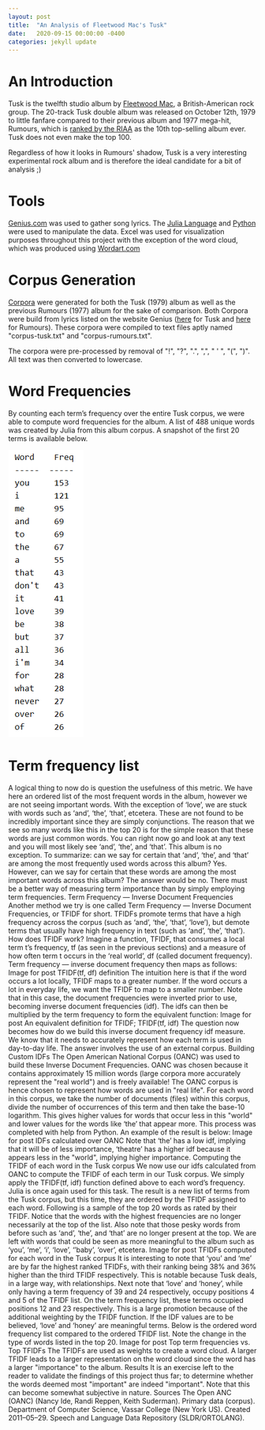 ```yaml
---
layout: post
title:  "An Analysis of Fleetwood Mac's Tusk"
date:   2020-09-15 00:00:00 -0400
categories: jekyll update
---
```

# An Introduction

Tusk is the twelfth studio album by [Fleetwood Mac](https://en.wikipedia.org/wiki/Fleetwood_Mac), a British-American rock group. The 20-track Tusk double album was released on October 12th, 1979 to little fanfare compared to their previous album and 1977 mega-hit, Rumours, which is [ranked by the RIAA](https://www.riaa.com/gold-platinum/?tab_active=top_tallies&ttt=T1A#search_section) as the 10th top-selling album ever. Tusk does not even make the top 100.

Regardless of how it looks in Rumours' shadow, Tusk is a very interesting experimental rock album and is therefore the ideal candidate for a bit of analysis ;)

# Tools

[Genius.com](https://genius.com/) was used to gather song lyrics. The [Julia Language](https://julialang.org/) and [Python](https://www.python.org/) were used to manipulate the data. Excel was used for visualization purposes throughout this project with the exception of the word cloud, which was produced using [Wordart.com](https://wordart.com/)

# Corpus Generation

[Corpora](https://en.wikipedia.org/wiki/Text_corpus) were generated for both the Tusk (1979) album as well as the previous Rumours (1977) album for the sake of comparison. Both Corpora were build from lyrics listed on the website Genius ([here](https://genius.com/albums/Fleetwood-mac/Tusk) for Tusk and [here](https://genius.com/albums/Fleetwood-mac/Rumours) for Rumours). These corpora were compiled to text files aptly named "corpus-tusk.txt" and "corpus-rumours.txt".

The corpora were pre-processed by removal of "!", "?", ".", ",", " ' ", "(", ")". All text was then converted to lowercase.

# Word Frequencies

By counting each term’s frequency over the entire Tusk corpus, we were able to compute word frequencies for the album. A list of 488 unique words was created by Julia from this album corpus. A snapshot of the first 20 terms is available below.

![Term frequency list](fleetwood-mac-tusk/freq_1.png "Term frequency list")

# Term frequency list

A logical thing to now do is question the usefulness of this metric. We have here an ordered list of the most frequent words in the album, however we are not seeing important words. With the exception of ‘love’, we are stuck with words such as ‘and’, ‘the’, ‘that’, etcetera. These are not found to be incredibly important since they are simply conjunctions.
The reason that we see so many words like this in the top 20 is for the simple reason that these words are just common words. You can right now go and look at any text and you will most likely see ‘and’, ‘the’, and ‘that’. This album is no exception.
To summarize: can we say for certain that ‘and’, ‘the’, and ‘that’ are among the most frequently used words across this album? Yes. However, can we say for certain that these words are among the most important words across this album? The answer would be no. There must be a better way of measuring term importance than by simply employing term frequencies.
Term Frequency — Inverse Document Frequencies
Another method we try is one called Term Frequency — Inverse Document Frequencies, or TFIDF for short. TFIDFs promote terms that have a high frequency across the corpus (such as ‘and’, ‘the’, ‘that’, ‘love’), but demote terms that usually have high frequency in text (such as ‘and’, ‘the’, ‘that’).
How does TFIDF work?
Imagine a function, TFIDF, that consumes a local term t’s frequency, tf (as seen in the previous sections) and a measure of how often term t occurs in the ‘real world’, df (called document frequency). Term frequency — inverse document frequency then maps as follows:
Image for post
TFIDF(tf, df) definition
The intuition here is that if the word occurs a lot locally, TFIDF maps to a greater number. If the word occurs a lot in everyday life, we want the TFIDF to map to a smaller number.
Note that in this case, the document frequencies were inverted prior to use, becoming inverse document frequencies (idf). The idfs can then be multiplied by the term frequency to form the equivalent function:
Image for post
An equivalent definition for TFIDF; TFIDF(tf, idf)
The question now becomes how do we build this inverse document frequency idf measure. We know that it needs to accurately represent how each term is used in day-to-day life. The answer involves the use of an external corpus.
Building Custom IDFs
The Open American National Corpus (OANC) was used to build these Inverse Document Frequencies. OANC was chosen because it contains approximately 15 million words (large corpora more accurately represent the "real world") and is freely available! The OANC corpus is hence chosen to represent how words are used in "real life".
For each word in this corpus, we take the number of documents (files) within this corpus, divide the number of occurrences of this term and then take the base-10 logarithm. This gives higher values for words that occur less in this "world" and lower values for the words like ‘the’ that appear more. This process was completed with help from Python. An example of the result is below:
Image for post
IDFs calculated over OANC
Note that ‘the’ has a low idf, implying that it will be of less importance, ‘theatre’ has a higher idf because it appears less in the "world", implying higher importance.
Computing the TFIDF of each word in the Tusk corpus
We now use our idfs calculated from OANC to compute the TFIDF of each term in our Tusk corpus. We simply apply the TFIDF(tf, idf) function defined above to each word’s frequency. Julia is once again used for this task.
The result is a new list of terms from the Tusk corpus, but this time, they are ordered by the TFIDF assigned to each word. Following is a sample of the top 20 words as rated by their TFIDF. Notice that the words with the highest frequencies are no longer necessarily at the top of the list. Also note that those pesky words from before such as ‘and’, ‘the’, and ‘that’ are no longer present at the top. We are left with words that could be seen as more meaningful to the album such as ‘you’, ‘me’, ‘i’, ‘love’, ‘’baby’, ‘over’, etcetera.
Image for post
TFIDFs computed for each word in the Tusk corpus
It is interesting to note that ‘you’ and ‘me’ are by far the highest ranked TFIDFs, with their ranking being 38% and 36% higher than the third TFIDF respectively. This is notable because Tusk deals, in a large way, with relationships.
Next note that ‘love’ and ‘honey’, while only having a term frequency of 39 and 24 respectively, occupy positions 4 and 5 of the TFIDF list. On the term frequency list, these terms occupied positions 12 and 23 respectively. This is a large promotion because of the additional weighting by the TFIDF function.
If the IDF values are to be believed, ‘love’ and ‘honey’ are meaningful terms.
Below is the ordered word frequency list compared to the ordered TFIDF list. Note the change in the type of words listed in the top 20.
Image for post
Top term frequencies vs. Top TFIDFs
The TFIDFs are used as weights to create a word cloud. A larger TFIDF leads to a larger representation on the word cloud since the word has a larger "importance" to the album.
Results
It is an exercise left to the reader to validate the findings of this project thus far; to determine whether the words deemed most "important" are indeed "important". Note that this can become somewhat subjective in nature.
Sources
The Open ANC (OANC) (Nancy Ide, Randi Reppen, Keith Suderman). Primary data (corpus). Department of Computer Science, Vassar College (New York US). Created 2011–05–29. Speech and Language Data Repository (SLDR/ORTOLANG).